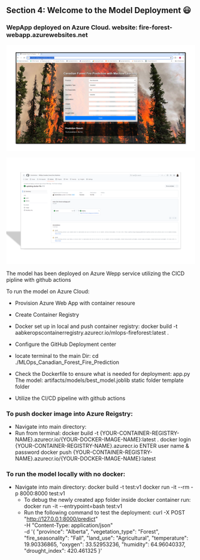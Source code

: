 ## Section 4: Welcome to the Model Deployment :smiley:  

### WepApp deployed on Azure Cloud. website: fire-forest-webapp.azurewebsites.net

![alt text](<../artifacts/images/website.png>)


![alt text](<../artifacts/images/cicd.png>)

The model has been deployed on Azure Wepp service utilizing the CICD pipline with github actions 

To run the model on Azure Cloud:
- Provision Azure Web App with container resoure
- Create Container Registry 
- Docker set up in local and push container registry:
    docker build -t aabkeropscontainerregistry.azurecr.io/mlops-fireforest:latest .
- Configure the GitHub Deployment center

- locate terminal to the main Dir: cd ./MLOps_Canadian_Forest_Fire_Prediction
- Check the Dockerfile to ensure what is needed for deployment:
    app.py
    The model: artifacts/models/best_model.joblib
    static folder
    template folder
- Utilize the CI/CD pipeline with github actions


### To push docker image into Azure Reigstry:
- Navigate into main directory:
- Run from terminal:
  docker build -t {YOUR-CONTAINER-REGISTRY-NAME}.azurecr.io/{YOUR-DOCKER-IMAGE-NAME}:latest .
  docker login {YOUR-CONTAINER-REGISTRY-NAME}.azurecr.io
  ENTER user name & password
  docker push {YOUR-CONTAINER-REGISTRY-NAME}.azurecr.io/{YOUR-DOCKER-IMAGE-NAME}:latest


### To run the model locally with no docker:
- Navigate into main directory:
  docker build -t test:v1
  docker run -it --rm -p 8000:8000 test:v1
  - To debug the newly created app folder inside docker container run: docker run -it --entrypoint=bash test:v1
  - Run the following command to test the deployment:
    curl -X POST "http://127.0.0.1:8000/predict" \
    -H "Content-Type: application/json" \
    -d '{
        "province": "Alberta", 
        "vegetation_type": "Forest",
        "fire_seasonality": "Fall",
        "land_use": "Agricultural",
        "temperature": 19.90336865, 
        "oxygen": 33.52953236,
        "humidity": 64.96040337,
        "drought_index": 420.461325
    }'

